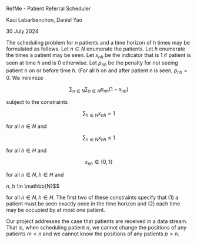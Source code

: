 RefMe - Patient Referral Scheduler

Kaui Lebarbenchon, Daniel Yao

30 July 2024

The scheduling problem for $n$ patients and a time horizon of $h$ times may be formulated as follows. Let $n \in N$ enumerate the patients. Let $h$ enumerate the times a patient may be seen. Let $x_{nh}$ be the indicator that is $1$ if patient is seen at time $h$ and is $0$ otherwise. Let $p_{nh}$ be the penalty for not seeing patient $n$ on or before time $h$. (For all $h$ on and after patient n is seen, $p_{nh} = 0$. We minimize 

$$\sum_{n \in N}\sum_{h \in H}p_{nh}(1 - x_{nh})$$

subject to the constraints

$$\sum_{h \in H}x_{nh} = 1$$

for all $n \in N$ and 

$$\sum_{n \in N}x_{nh} \leq 1$$

for all $h \in H$ and 

$$x_{nh} \in \{0, 1\}$$

for all $n \in N, h \in H$ and 

$n$, h \in \mathbb{N}$$

for all $n \in N, h \in H$. The first two of these constraints specify that (1) a patient must be seen exactly once in the time horizon and (2) each time may be occupied by at most one patient.

Our project addresses the case that patients are received in a data stream. That is, when scheduling patient $n$, we cannot change the positions of any patients $m < n$ and we cannot know the positions of any patients $p > n$.
